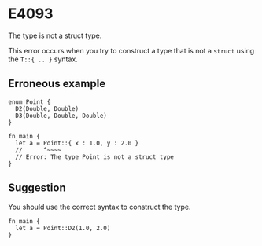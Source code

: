 # E4093

The type is not a struct type.

This error occurs when you try to construct a type that is not a `struct` using
the `T::{ .. }` syntax.

## Erroneous example

```moonbit
enum Point {
  D2(Double, Double)
  D3(Double, Double, Double)
}

fn main {
  let a = Point::{ x : 1.0, y : 2.0 }
  //      ^~~~~
  // Error: The type Point is not a struct type
}
```

## Suggestion

You should use the correct syntax to construct the type.

```moonbit
fn main {
  let a = Point::D2(1.0, 2.0)
}
```
